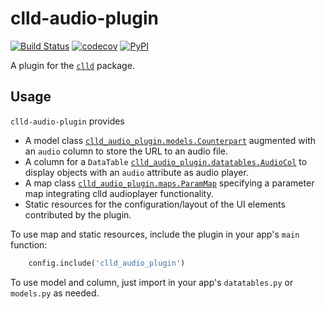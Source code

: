 # clld-audio-plugin

[![Build Status](https://github.com/clld/clld-audio-plugin/workflows/tests/badge.svg)](https://github.com/clld/clld-audio-plugin/actions?query=workflow%3Atests)
[![codecov](https://codecov.io/gh/clld/clld-audio-plugin/branch/master/graph/badge.svg)](https://codecov.io/gh/clld/clld-audio-plugin)
[![PyPI](https://img.shields.io/pypi/v/clld-audio-plugin.svg)](https://pypi.org/project/clld-audio-plugin)

A plugin for the [`clld`](https://pypi.org/project/clld) package.


## Usage

`clld-audio-plugin` provides
- A model class [`clld_audio_plugin.models.Counterpart`](src/clld_audio_plugin/models.py) augmented with an `audio` column to store the URL to an audio file.
- A column for a `DataTable` [`clld_audio_plugin.datatables.AudioCol`](src/clld_audio_plugin/datatables.py) to display objects with an `audio` attribute as audio player.
- A map class [`clld_audio_plugin.maps.ParamMap`](src/clld_audio_plugin/maps.py) specifying a parameter map integrating clld audioplayer functionality.
- Static resources for the configuration/layout of the UI elements contributed by the plugin.

To use map and static resources, include the plugin in your app's `main` function:
```python
    config.include('clld_audio_plugin')
```

To use model and column, just import in your app's `datatables.py` or `models.py` as needed.
